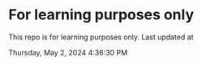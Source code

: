 # For learning purposes only
This repo is for learning purposes only.
Last updated at

Thursday, May 2, 2024 4:36:30 PM


